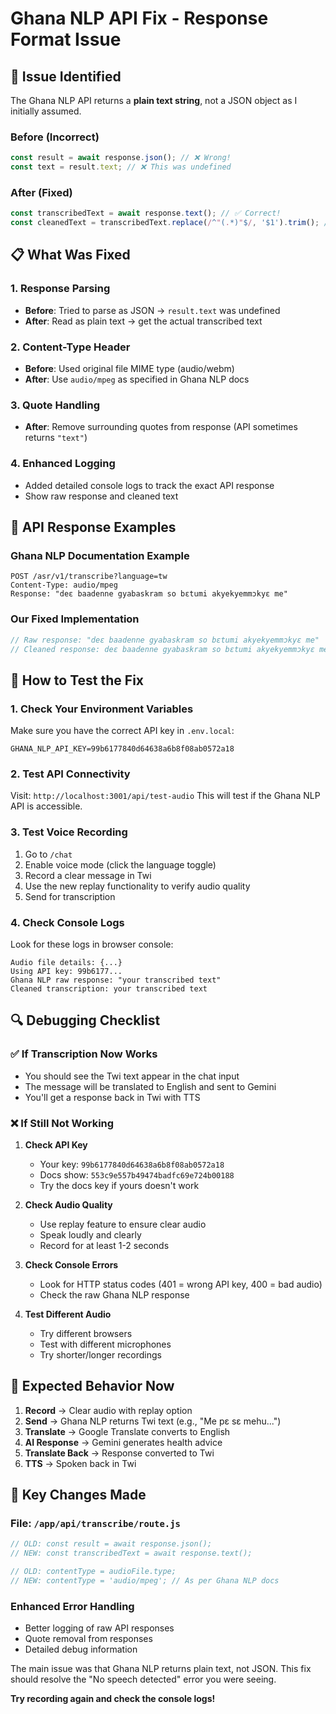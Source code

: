 # Ghana NLP API Fix - Response Format Issue

## 🐛 **Issue Identified**

The Ghana NLP API returns a **plain text string**, not a JSON object as I initially assumed.

### **Before (Incorrect)**
```javascript
const result = await response.json(); // ❌ Wrong!
const text = result.text; // ❌ This was undefined
```

### **After (Fixed)**
```javascript
const transcribedText = await response.text(); // ✅ Correct!
const cleanedText = transcribedText.replace(/^"(.*)"$/, '$1').trim(); // ✅ Remove quotes
```

## 📋 **What Was Fixed**

### 1. **Response Parsing**
- **Before**: Tried to parse as JSON → `result.text` was undefined
- **After**: Read as plain text → get the actual transcribed text

### 2. **Content-Type Header**
- **Before**: Used original file MIME type (audio/webm)
- **After**: Use `audio/mpeg` as specified in Ghana NLP docs

### 3. **Quote Handling**
- **After**: Remove surrounding quotes from response (API sometimes returns `"text"`)

### 4. **Enhanced Logging**
- Added detailed console logs to track the exact API response
- Show raw response and cleaned text

## 🔧 **API Response Examples**

### **Ghana NLP Documentation Example**
```
POST /asr/v1/transcribe?language=tw
Content-Type: audio/mpeg
Response: "deɛ baadenne gyabaskram so bɛtumi akyekyemmɔkyɛ me"
```

### **Our Fixed Implementation**
```javascript
// Raw response: "deɛ baadenne gyabaskram so bɛtumi akyekyemmɔkyɛ me"
// Cleaned response: deɛ baadenne gyabaskram so bɛtumi akyekyemmɔkyɛ me
```

## 🚀 **How to Test the Fix**

### 1. **Check Your Environment Variables**
Make sure you have the correct API key in `.env.local`:
```env
GHANA_NLP_API_KEY=99b6177840d64638a6b8f08ab0572a18
```

### 2. **Test API Connectivity**
Visit: `http://localhost:3001/api/test-audio`
This will test if the Ghana NLP API is accessible.

### 3. **Test Voice Recording**
1. Go to `/chat`
2. Enable voice mode (click the language toggle)
3. Record a clear message in Twi
4. Use the new replay functionality to verify audio quality
5. Send for transcription

### 4. **Check Console Logs**
Look for these logs in browser console:
```
Audio file details: {...}
Using API key: 99b6177...
Ghana NLP raw response: "your transcribed text"
Cleaned transcription: your transcribed text
```

## 🔍 **Debugging Checklist**

### ✅ **If Transcription Now Works**
- You should see the Twi text appear in the chat input
- The message will be translated to English and sent to Gemini
- You'll get a response back in Twi with TTS

### ❌ **If Still Not Working**

1. **Check API Key**
   - Your key: `99b6177840d64638a6b8f08ab0572a18`
   - Docs show: `553c9e557b49474badfc69e724b00188`
   - Try the docs key if yours doesn't work

2. **Check Audio Quality**
   - Use replay feature to ensure clear audio
   - Speak loudly and clearly
   - Record for at least 1-2 seconds

3. **Check Console Errors**
   - Look for HTTP status codes (401 = wrong API key, 400 = bad audio)
   - Check the raw Ghana NLP response

4. **Test Different Audio**
   - Try different browsers
   - Test with different microphones
   - Try shorter/longer recordings

## 🎯 **Expected Behavior Now**

1. **Record** → Clear audio with replay option
2. **Send** → Ghana NLP returns Twi text (e.g., "Me pɛ sɛ mehu...")
3. **Translate** → Google Translate converts to English
4. **AI Response** → Gemini generates health advice
5. **Translate Back** → Response converted to Twi
6. **TTS** → Spoken back in Twi

## 🔑 **Key Changes Made**

### **File: `/app/api/transcribe/route.js`**
```javascript
// OLD: const result = await response.json();
// NEW: const transcribedText = await response.text();

// OLD: contentType = audioFile.type;
// NEW: contentType = 'audio/mpeg'; // As per Ghana NLP docs
```

### **Enhanced Error Handling**
- Better logging of raw API responses
- Quote removal from responses
- Detailed debug information

The main issue was that Ghana NLP returns plain text, not JSON. This fix should resolve the "No speech detected" error you were seeing.

**Try recording again and check the console logs!**
